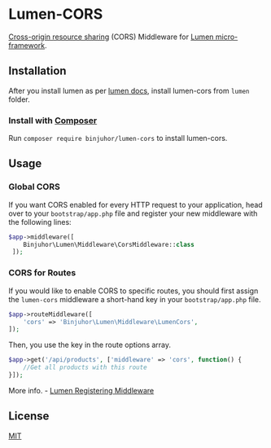 Lumen-CORS
==========

[Cross-origin resource sharing](https://developer.mozilla.org/en-US/docs/Web/HTTP/Access_control_CORS) (CORS) Middleware for [Lumen micro-framework](http://lumen.laravel.com/).

## Installation

After you install lumen as per [lumen docs](http://lumen.laravel.com/docs/installation#install-lumen), install lumen-cors from `lumen` folder.

### Install with [Composer](https://packagist.org/packages/binjuhor/lumen-cors) ###

Run `composer require binjuhor/lumen-cors` to install lumen-cors.

## Usage

### Global CORS

If you want CORS enabled for every HTTP request to your application, head over to your `bootstrap/app.php` file and register your new middleware with the following lines:

```php
$app->middleware([
    Binjuhor\Lumen\Middleware\CorsMiddleware::class
 ]);
```

### CORS for Routes

If you would like to enable CORS to specific routes, you should first assign the `lumen-cors` middleware a short-hand key in your `bootstrap/app.php` file.

```php
$app->routeMiddleware([
    'cors' => 'Binjuhor\Lumen\Middleware\LumenCors',
]);
```

Then, you use the key in the route options array.
```php
$app->get('/api/products', ['middleware' => 'cors', function() {
    //Get all products with this route
}]);
```

More info. - [Lumen Registering Middleware](http://lumen.laravel.com/docs/middleware#registering-middleware)

## License

[MIT](LICENSE)